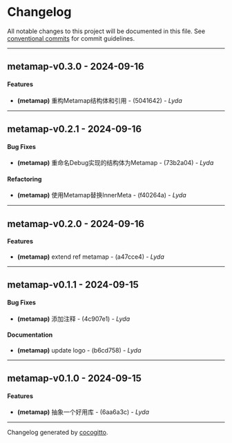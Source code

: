 # Changelog
All notable changes to this project will be documented in this file. See [conventional commits](https://www.conventionalcommits.org/) for commit guidelines.

- - -
## metamap-v0.3.0 - 2024-09-16
#### Features
- **(metamap)** 重构Metamap结构体和引用 - (5041642) - *Lyda*

- - -

## metamap-v0.2.1 - 2024-09-16
#### Bug Fixes
- **(metamap)** 重命名Debug实现的结构体为Metamap - (73b2a04) - *Lyda*
#### Refactoring
- **(metamap)** 使用Metamap替换InnerMeta - (f40264a) - *Lyda*

- - -

## metamap-v0.2.0 - 2024-09-16
#### Features
- **(metamap)** extend ref metamap - (a47cce4) - *Lyda*

- - -

## metamap-v0.1.1 - 2024-09-15
#### Bug Fixes
- **(metamap)** 添加注释 - (4c907e1) - *Lyda*
#### Documentation
- **(metamap)** update logo - (b6cd758) - *Lyda*

- - -

## metamap-v0.1.0 - 2024-09-15
#### Features
- **(metamap)** 抽象一个好用库 - (6aa6a3c) - *Lyda*

- - -

Changelog generated by [cocogitto](https://github.com/cocogitto/cocogitto).